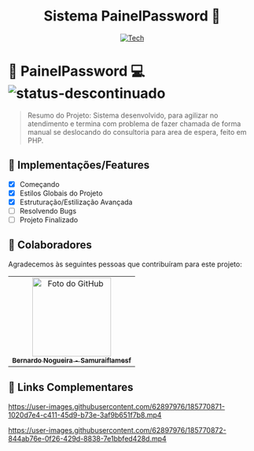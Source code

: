 <div align="center">
  
# Sistema PainelPassword 📁

</div>

<div align="center">
  
[![Tech](https://skillicons.dev/icons?i=html,css,js,php,mysql)](https://skillicons.dev)

</div>

# 📄 PainelPassword 💻 ![status-descontinuado](https://user-images.githubusercontent.com/62897976/185768580-1dcbe992-a35c-4f36-8b2b-14d469203d02.svg)

> Resumo do Projeto: Sistema desenvolvido, para agilizar no atendimento e termina com problema de fazer chamada de forma manual se deslocando do consultoria para area de espera, feito em PHP.

## 🎯 Implementações/Features

- [x] Começando
- [x] Estilos Globais do Projeto
- [x] Estruturação/Estilização Avançada
- [ ] Resolvendo Bugs
- [ ] Projeto Finalizado

## 🤝 Colaboradores

Agradecemos às seguintes pessoas que contribuíram para este projeto:

<table>
  <tr>
    <td align="center">
      <a href="#">
        <img src="https://avatars.githubusercontent.com/u/62897976?s=400&u=afa8e717adda64a162c125cbbbcdfa187b86348a&v=4" width="160px;" alt="Foto do GitHub"/><br>
          <sub>
          <b>
          Bernardo Nogueira - Samuraiflamesf
          </b>
        </sub>
      </a>
    </td>
  </tr>
</table>

## 📕 Links Complementares

https://user-images.githubusercontent.com/62897976/185770871-1020d7e4-c411-45d9-b73e-3af9b651f7b8.mp4

https://user-images.githubusercontent.com/62897976/185770872-844ab76e-0f26-429d-8838-7e1bbfed428d.mp4



